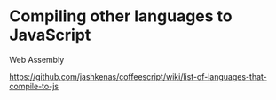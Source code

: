 # Compiling other languages to JavaScript

Web Assembly

https://github.com/jashkenas/coffeescript/wiki/list-of-languages-that-compile-to-js
